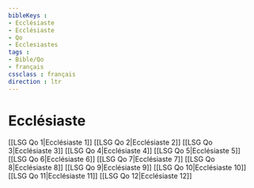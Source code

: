```yaml
---
bibleKeys : 
- Ecclésiaste
- Ecclésiaste
- Qo
- Ecclesiastes
tags : 
- Bible/Qo
- français
cssclass : français
direction : ltr
---
```


# Ecclésiaste

[[LSG Qo 1|Ecclésiaste 1]]
[[LSG Qo 2|Ecclésiaste 2]]
[[LSG Qo 3|Ecclésiaste 3]]
[[LSG Qo 4|Ecclésiaste 4]]
[[LSG Qo 5|Ecclésiaste 5]]
[[LSG Qo 6|Ecclésiaste 6]]
[[LSG Qo 7|Ecclésiaste 7]]
[[LSG Qo 8|Ecclésiaste 8]]
[[LSG Qo 9|Ecclésiaste 9]]
[[LSG Qo 10|Ecclésiaste 10]]
[[LSG Qo 11|Ecclésiaste 11]]
[[LSG Qo 12|Ecclésiaste 12]]
